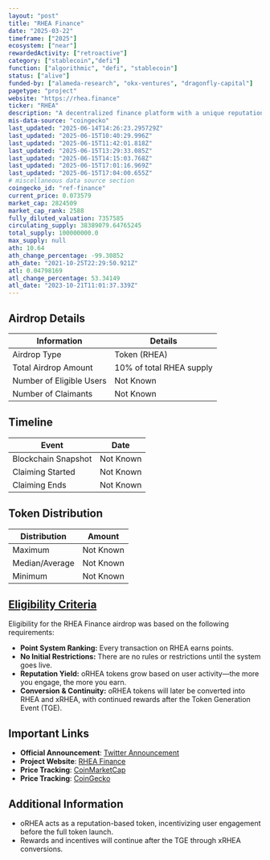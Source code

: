 ```yaml
---
layout: "post"
title: "RHEA Finance"
date: "2025-03-22"
timeframe: ["2025"]
ecosystem: ["near"]
rewardedActivity: ["retroactive"]
category: ["stablecoin","defi"]
function: ["algorithmic", "defi", "stablecoin"]
status: ["alive"]
funded-by: ["alameda-research", "okx-ventures", "dragonfly-capital"]
pagetype: "project"
website: "https://rhea.finance"
ticker: "RHEA"
description: "A decentralized finance platform with a unique reputation-based reward system."
mis-data-source: "coingecko"
last_updated: "2025-06-14T14:26:23.295729Z"
last_updated: "2025-06-15T10:40:29.996Z"
last_updated: "2025-06-15T11:42:01.818Z"
last_updated: "2025-06-15T13:29:33.085Z"
last_updated: "2025-06-15T14:15:03.768Z"
last_updated: "2025-06-15T17:01:16.969Z"
last_updated: "2025-06-15T17:04:00.655Z"
# miscellaneous data source section
coingecko_id: "ref-finance"
current_price: 0.073579
market_cap: 2824509
market_cap_rank: 2588
fully_diluted_valuation: 7357585
circulating_supply: 38389079.64765245
total_supply: 100000000.0
max_supply: null
ath: 10.64
ath_change_percentage: -99.30852
ath_date: "2021-10-25T22:29:50.921Z"
atl: 0.04798169
atl_change_percentage: 53.34149
atl_date: "2023-10-21T11:01:37.339Z"
---
```


## Airdrop Details

| Information              | Details                  |
| ------------------------ | ------------------------ |
| Airdrop Type             | Token (RHEA)             |
| Total Airdrop Amount     | 10% of total RHEA supply |
| Number of Eligible Users | Not Known                |
| Number of Claimants      | Not Known                |

## Timeline

| Event               | Date      |
| ------------------- | --------- |
| Blockchain Snapshot | Not Known |
| Claiming Started    | Not Known |
| Claiming Ends       | Not Known |

## Token Distribution

| Distribution   | Amount    |
| -------------- | --------- |
| Maximum        | Not Known |
| Median/Average | Not Known |
| Minimum        | Not Known |

## [Eligibility Criteria](https://x.com/rhea_finance/status/1897682652582596670)

Eligibility for the RHEA Finance airdrop was based on the following requirements:

- **Point System Ranking:** Every transaction on RHEA earns points.
- **No Initial Restrictions:** There are no rules or restrictions until the system goes live.
- **Reputation Yield:** oRHEA tokens grow based on user activity—the more you engage, the more you earn.
- **Conversion & Continuity:** oRHEA tokens will later be converted into RHEA and xRHEA, with continued rewards after the Token Generation Event (TGE).

## Important Links

- **Official Announcement**: [Twitter Announcement](https://x.com/rhea_finance/status/1897682652582596670)
- **Project Website**: [RHEA Finance](https://rhea.finance)
- **Price Tracking**: [CoinMarketCap](https://coinmarketcap.com/currencies/rhea)
- **Price Tracking**: [CoinGecko](https://www.coingecko.com/en/coins/ref-finance)

## Additional Information

- oRHEA acts as a reputation-based token, incentivizing user engagement before the full token launch.
- Rewards and incentives will continue after the TGE through xRHEA conversions.